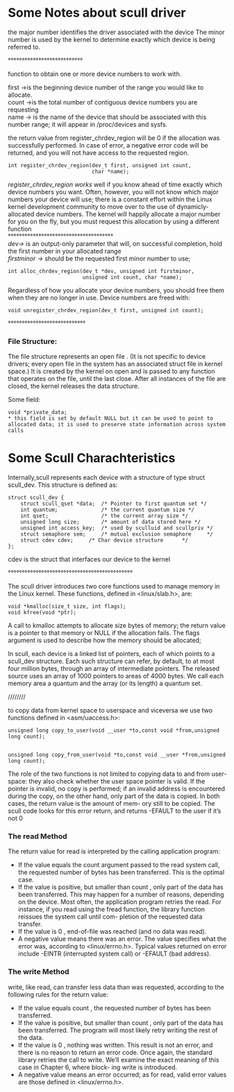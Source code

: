 # Some Notes about scull driver
the major number identifies the driver associated with the device
The minor number is used by the kernel to determine exactly which device is being
referred to.


°°°°°°°°°°°°°°°°°°°°°°°°°°°

function to obtain  one  or  more  device  numbers  to  work  with. 

first ->is the beginning device number of the range you would like to allocate.  
count ->is the total number of contiguous device numbers you are requesting  
name -> is the name of the device that should be associated with this number range; it will appear in /proc/devices and sysfs.  

the return value from register_chrdev_region will be 0 if the allocation was successfully performed. In case of error, a negative error code
will be returned, and you will not have access to the requested region.

```
int register_chrdev_region(dev_t first, unsigned int count,
                           char *name);
```



*register_chrdev_region works* well  if  you  know  ahead  of  time  exactly  which  device numbers you want. Often, however, you will not know which major numbers your
device will use; there is a constant effort within the Linux kernel development community to move over to the use of dynamicly-allocated device numbers. The kernel
will happily allocate a major number for you on the fly, but you must request this allocation by using a different function  
°°°°°°°°°°°°°°°°°°°°°°°°°°°°°°°°°°°°°°  
*dev->* is an output-only parameter that will, on successful completion,  hold  the  first  number  in  your  allocated  range  
*firstminor ->* should  be  the requested first minor number to use; 

```
int alloc_chrdev_region(dev_t *dev, unsigned int firstminor,
                        unsigned int count, char *name);
```


Regardless  of  how  you  allocate  your  device  numbers,  you  should  free  them  when
they are no longer in use. Device numbers are freed with:
```
void unregister_chrdev_region(dev_t first, unsigned int count);
```
°°°°°°°°°°°°°°°°°°°°°°°°°°°°  

### File Structure:

The file structure represents an open file . (It is not specific to device drivers; every open file in the system has an associated
struct file in kernel space.) It is created by the  kernel  on open and  is  passed  to  any  function  that  operates  on  the  file,  until
the last close.  After  all  instances  of  the  file  are  closed,  the  kernel  releases  the  data structure.

Some field:
```
void *private_data;
* this field is set by default NULL but it can be used to point to allocated data; it is used to preserve state information across system calls
```
# Some Scull Charachteristics
Internally,scull represents each device with a structure of type struct scull_dev. This structure is defined as:
```
struct scull_dev {
    struct scull_qset *data;  /* Pointer to first quantum set */
    int quantum;              /* the current quantum size */
    int qset;                 /* the current array size */
    unsigned long size;       /* amount of data stored here */
    unsigned int access_key;  /* used by sculluid and scullpriv */
    struct semaphore sem;     /* mutual exclusion semaphore     */
    struct cdev cdev;     /* Char device structure      */
};
```

cdev is the struct that interfaces our device to the kernel

°°°°°°°°°°°°°°°°°°°°°°°°°°°°°°°°°°°°°°°°°°°°°



The scull driver introduces two core functions used to manage memory in the Linux kernel. These functions, defined in
<linux/slab.h>, are:
```
void *kmalloc(size_t size, int flags);
void kfree(void *ptr);
```
A  call  to kmalloc attempts  to  allocate size bytes  of  memory;  the  return  value  is  a pointer to that memory or
NULL if the allocation fails. The flags argument is used to describe how the memory should be allocated;


In scull, each device is a linked list of pointers, each of which points to a scull_dev
structure. Each such structure can refer, by default, to at most four million bytes,
through an array of intermediate pointers. The released source uses an array of 1000
pointers to areas of 4000 bytes. We call each memory area a quantum and the array
(or its length) a quantum set.

////////

to copy data from kernel space to userspace and viceversa we use two functions defined in <asm/uaccess.h>:
```
unsigned long copy_to_user(void __user *to,const void *from,unsigned long count);


unsigned long copy_from_user(void *to,const void __user *from,unsigned long count);
```
The role of the two functions is not limited to copying data to and from user-space:
they also check whether the user space pointer is valid. If the pointer is invalid, no copy
is performed; if an invalid address is encountered during the copy, on the other hand,
only part of the data is copied. In both cases, the return value is the amount of mem-
ory still to be copied. The scull code looks for this error return, and returns -EFAULT to
the user if it’s not 0


### The read Method

The return value for read is interpreted by the calling application program:
* If the value equals the count argument passed to the read system call, the
requested number of bytes has been transferred. This is the optimal case.
* If the value is positive, but smaller than count , only part of the data has been
transferred. This may happen for a number of reasons, depending on the device.
Most often, the application program retries the read. For instance, if you read
using the fread function, the library function reissues the system call until com-
pletion of the requested data transfer.
* If the value is 0 , end-of-file was reached (and no data was read).
* A negative value means there was an error. The value specifies what the error
was, according to <linux/errno.h>. Typical values returned on error include -EINTR
(interrupted system call) or -EFAULT (bad address).


### The write Method

write, like read, can transfer less data than was requested, according to the following
rules for the return value:
* If the value equals count , the requested number of bytes has been transferred.
* If the value is positive, but smaller than count , only part of the data has been
transferred. The program will most likely retry writing the rest of the data.
* If the value is 0 , nothing was written. This result is not an error, and there is no
reason to return an error code. Once again, the standard library retries the call to
write. We’ll examine the exact meaning of this case in Chapter 6, where block-
ing write is introduced.
* A negative value means an error occurred; as for read, valid error values are
those defined in <linux/errno.h>.



